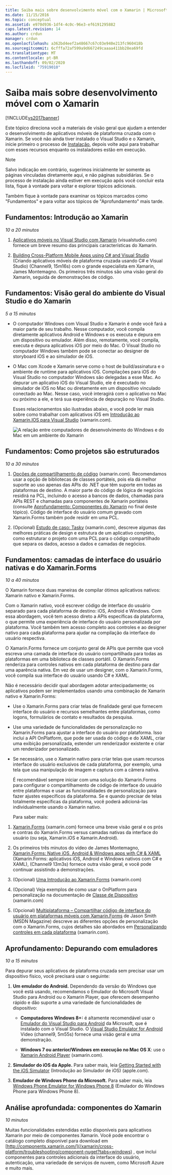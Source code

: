 ```yaml
---
title: Saiba mais sobre desenvolvimento móvel com o Xamarin | Microsoft Docs
ms.date: 11/15/2016
ms.topic: conceptual
ms.assetid: e970d936-1df4-4c0c-96e3-ef6191295882
caps.latest.revision: 14
ms.author: crdun
manager: crdun
ms.openlocfilehash: a362bd4eef2a48667c67c03e940e213fc960418b
ms.sourcegitcommit: 6cfffa72af599a9d667249caaaa411bb28ea69fd
ms.translationtype: MT
ms.contentlocale: pt-BR
ms.lasthandoff: 09/02/2020
ms.locfileid: "75919010"
---
```

# <a name="learn-about-mobile-development-with-xamarin"></a>Saiba mais sobre desenvolvimento móvel com o Xamarin
[!INCLUDE[vs2017banner](../includes/vs2017banner.md)]

Este tópico direciona você a materiais de visão geral que ajudam a entender o desenvolvimento de aplicativos móveis de plataforma cruzada com o Xamarin. Se você não ainda tiver instalado o Visual Studio e o Xamarin, inicie primeiro o processo de [Instalação](../cross-platform/setup-and-install.md), depois volte aqui para trabalhar com esses recursos enquanto os instaladores estão em execução.  
  
> [!NOTE]
> Salvo indicação em contrário, sugerimos inicialmente ler somente as páginas vinculadas diretamente aqui, e não páginas subsidiárias. Se o processo de instalação ainda estiver em execução após você concluir esta lista, fique à vontade para voltar e explorar tópicos adicionais.  
>   
> Também fique à vontade para examinar os tópicos marcados como "Fundamentos" e para voltar aos tópicos de "Aprofundamento" mais tarde.  
  
## <a name="essentials-introduction-to-xamarin"></a>Fundamentos: Introdução ao Xamarin  
 *10 a 20 minutos*  
  
1. [Aplicativos móveis no Visual Studio com Xamarin](https://www.visualstudio.com/explore/xamarin-vs) (visualstudio.com) fornece um breve resumo das principais características do Xamarin.  
  
2. [Building Cross-Platform Mobile Apps using C# and Visual Studio](https://channel9.msdn.com/Events/Visual-Studio/Visual-Studio-2015-Final-Release-Event/Building-cross-platform-mobile-apps-using-C-and-Visual-Studio-2015) (Criando aplicativos móveis de plataforma cruzada usando C# e Visual Studio) (Channel9, 15m16s) com o grande especialista em Xamarin, James Montemagno. Os primeiros três minutos são uma visão geral do Xamarin, seguida de demonstrações de código.  
  
## <a name="essentials-overview-of-the-visual-studio-and-xamarin-environment"></a>Fundamentos: Visão geral do ambiente do Visual Studio e do Xamarin  
 *5 a 15 minutos*  
  
- O computador Windows com Visual Studio e Xamarin é onde você fará a maior parte de seu trabalho. Nesse computador, você compila diretamente aplicativos Android e Windows e os executa e depura em um dispositivo ou emulador. Além disso, remotamente, você compila, executa e depura aplicativos iOS por meio do Mac. O Visual Studio no computador Windows também pode se conectar ao designer de storyboard iOS e ao simulador de iOS.  
  
- O Mac com Xcode e Xamarin serve como o host de build/assinatura e o ambiente de runtime para aplicativos iOS. Compilações para iOS do Visual Studio no computador Windows são delegadas a esse Mac. Ao depurar um aplicativo iOS do Visual Studio, ele é executado no simulador de iOS no Mac ou diretamente em um dispositivo vinculado conectado ao Mac. Nesse caso, você interagirá com o aplicativo no Mac ou próximo a ele, e terá sua experiência de depuração no Visual Studio.  
  
  Esses relacionamentos são ilustradas abaixo, e você pode ler mais sobre como trabalhar com aplicativos iOS em [Introdução ao Xamarin.IOS para Visual Studio](/xamarin/ios/get-started/installation/windows/introduction-to-xamarin-ios-for-visual-studio) (xamarin.com).  
  
  ![A relação entre computadores de desenvolvimento do Windows e do Mac em um ambiente do Xamarin](../cross-platform/media/crossplat-xamarin-learn-1.png "CrossPlat Xamarin Learn 1")  
  
## <a name="essentials-how-projects-are-structured"></a>Fundamentos: Como projetos são estruturados  
 *10 a 30 minutos*  
  
1. [Opções de compartilhamento de código](/xamarin/cross-platform/app-fundamentals/code-sharing) (xamarin.com). Recomendamos usar a opção de bibliotecas de classes portáteis, pois ela dá melhor suporte ao uso apenas das APIs do .NET que têm suporte em todas as plataformas de destino. A maior parte do código de lógica de negócios residirá na PCL, incluindo o acesso a bancos de dados, chamadas para APIs REST e chamadas para componentes de Xamarin portáteis (consulte [Aprofundamento: Componentes do Xamarin](#components) no final deste tópico). Código de interface do usuário comum gravado com Xamarin.Forms também pode residir em uma PCL.  
  
2. (Opcional) [Estudo de caso: Tasky](/xamarin/cross-platform/app-fundamentals/building-cross-platform-applications/case-study-tasky) (xamarin.com), descreve algumas das melhores práticas de design e estrutura de um aplicativo completo, como estruturar o projeto com uma PCL para o código compartilhado que separa os dados, acesso a dados e camadas de negócios.  
  
## <a name="essentials-native-and-xamarinforms-ui-layers"></a>Fundamentos: camadas de interface do usuário nativas e do Xamarin.Forms  
 *10 a 40 minutos*  
  
 O Xamarin fornece duas maneiras de compilar ótimos aplicativos nativos: Xamarin nativo e Xamarin.Forms.  
  
 Com o Xamarin nativo, você escrever código de interface do usuário separado para cada plataforma de destino: iOS, Android e Windows.  Com essa abordagem, você tem acesso direto a APIs específicas da plataforma, o que permite uma experiência de interface do usuário personalizada por plataforma.  Você também tem acesso completo aos controles e ao designer nativo para cada plataforma para ajudar na compilação da interface do usuário respectiva.  
  
 O Xamarin.Forms fornece um conjunto geral de APIs que permite que você escreva uma camada de interface do usuário compartilhada para todas as plataformas em uma biblioteca de classes portátil.  O Xamarin.Forms renderiza para controles nativos em cada plataforma de destino para dar uma aparência nativa.  Em vez de usar um designer, com o Xamarin.Forms, você compila sua interface do usuário usando C# e XAML.  
  
 Não é necessário decidir qual abordagem adotar antecipadamente; os aplicativos podem ser implementados usando uma combinação de Xamarin nativo e Xamarin.Forms:  
  
- Use o Xamarin.Forms para criar telas de finalidade geral que fornecem interface do usuário e recursos semelhantes entre plataformas, como logons, formulários de contato e resultados da pesquisa.  
  
- Use uma variedade de funcionalidades de personalização no Xamarin.Forms para ajustar a interface do usuário por plataforma. Isso inclui a API OnPlatform, que pode ser usada do código e do XAML, criar uma exibição personalizada, estender um renderizador existente e criar um renderizador personalizado.  
  
- Se necessário, use o Xamarin nativo para criar telas que usam recursos interface do usuário exclusivos de cada plataforma, por exemplo, uma tela que usa manipulação de imagem e captura com a câmera nativa.  
  
  É recomendável sempre iniciar com uma solução do Xamarin.Forms para configurar o compartilhamento de código de interface do usuário entre plataformas e usar as funcionalidades de personalização para fazer ajustes específicos da plataforma. Se e quando precisar de telas totalmente específicas da plataforma, você poderá adicioná-las individualmente usando o Xamarin nativo.  
  
  Para saber mais:  
  
1. [Xamarin.Forms](/xamarin/xamarin-forms/) (xamarin.com) fornece uma breve visão geral e os prós e contras do Xamarin.Forms versus camadas nativas da interface do usuário (ou seja, Xamarin.iOS e Xamarin.Android).  
  
2. Os primeiros três minutos do vídeo de James Montemagno, [Xamarin.Forms: Native iOS, Android & Windows apps with C# & XAML](https://channel9.msdn.com/events/Visual-Studio/Connect-event-2015/704) (Xamarin.Forms: aplicativos iOS, Android e Windows nativos com C# e XAML), (Channel9 13m3s) fornece outra visão geral, e você pode continuar assistindo a demonstrações.  
  
3. (Opcional) [Uma Introdução ao Xamarin.Forms](/xamarin/get-started/quickstarts/deepdive?pivots=windows) (xamarin.com)  
  
4. (Opcional) Veja exemplos de como usar o OnPlatform para personalização na documentação de [Classe de Dispositivo](/xamarin/xamarin-forms/platform/device) (xamarin.com)  
  
5. (Opcional) [Multiplataforma – Compartilhar código de interface do usuário em plataformas móveis com Xamarin.Forms](https://msdn.microsoft.com/magazine/dn904669.aspx) de Jason Smith (MSDN Magazine) descreve as diferentes opções de personalização com o Xamarin.Forms, cujos detalhes são abordados em [Personalizando controles em cada plataforma](/xamarin/xamarin-forms/app-fundamentals/custom-renderer/) (xamarin.com).  
  
## <a name="deeper-dive-debugging-with-emulators"></a>Aprofundamento: Depurando com emuladores  
 *10 a 15 minutos*  
  
 Para depurar seus aplicativos de plataforma cruzada sem precisar usar um dispositivo físico, você precisará usar o seguinte:  
  
1. **Um emulador do Android.** Dependendo da versão do Windows que você está usando, recomendamos o Emulador do Microsoft Visual Studio para Android ou o Xamarin Player, que oferecem desempenho rápido e dão suporte a uma variedade de funcionalidades de dispositivo:  
  
    - **Computadores Windows 8+:** é altamente recomendável usar o [Emulador do Visual Studio para Android](https://www.visualstudio.com/features/msft-android-emulator-vs.aspx) da Microsoft, que é instalado com o Visual Studio.  O [Visual Studio Emulator for Android](https://channel9.msdn.com/events/Visual-Studio/Connect-event-2015/711) Video (channel9, 5m55s) fornece uma visão geral e uma demonstração.  
  
    - **Windows 7 ou anterior/Windows em execução no Mac OS X**: use o [Xamarin Android Player](/xamarin/android/deploy-test/debugging/debug-on-emulator?tabs=windows) (xamarin.com).  
  
2. **Simulador do iOS da Apple.** Para saber mais, leia [Getting Started with the iOS Simulator](https://developer.apple.com/library/prerelease/content/documentation/IDEs/Conceptual/iOS_Simulator_Guide/GettingStartedwithiOSSimulator/GettingStartedwithiOSSimulator.html#//apple_ref/doc/uid/TP40012848-CH5-SW1) (Introdução ao Simulador de iOS) (apple.com).  
  
3. **Emulador de Windows Phone da Microsoft.** Para saber mais, leia [Windows Phone Emulator for Windows Phone 8](https://msdn.microsoft.com/library/dn632391.aspx) (Emulador do Windows Phone para Windows Phone 8).  
  
## <a name="deeper-dive-xamarin-components"></a><a name="components"></a> Análise aprofundada: componentes do Xamarin  
 *10 minutos*  
  
 Muitas funcionalidades estendidas estão disponíveis para aplicativos Xamarin por meio de componentes Xamarin. Você pode encontrar o catálogo completo disponível para download em [http://components.xamarin.com/](/xamarin/cross-platform/troubleshooting/component-nuget?tabs=windows) , que inclui componentes para controles adicionais da interface do usuário, autenticação, uma variedade de serviços de nuvem, como Microsoft Azure e muito mais.
